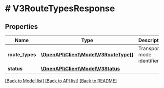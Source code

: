 # # V3RouteTypesResponse

## Properties

Name | Type | Description | Notes
------------ | ------------- | ------------- | -------------
**route_types** | [**\OpenAPI\Client\Model\V3RouteType[]**](V3RouteType.md) | Transport mode identifiers | [optional]
**status** | [**\OpenAPI\Client\Model\V3Status**](V3Status.md) |  | [optional]

[[Back to Model list]](../../README.md#models) [[Back to API list]](../../README.md#endpoints) [[Back to README]](../../README.md)

